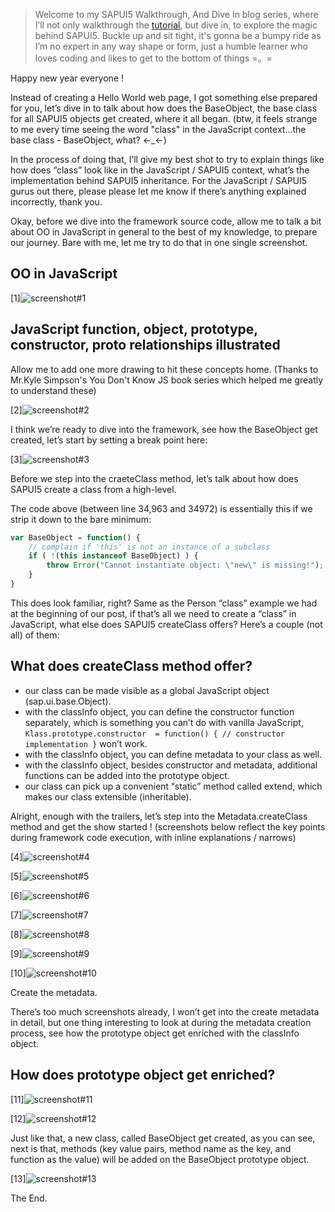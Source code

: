 > Welcome to my SAPUI5 Walkthrough, And Dive In blog series, where I’ll not only walkthrough the [tutorial](https://sapui5.hana.ondemand.com/sdk/#docs/guide/3da5f4be63264db99f2e5b04c5e853db.html), but dive in, to explore the magic behind SAPUI5. Buckle up and sit tight, it's gonna be a bumpy ride as I’m no expert in any way shape or form, just a humble learner who loves coding and likes to get to the bottom of things =。=

Happy new year everyone !

Instead of creating a Hello World web page, I got something else prepared for you, let’s dive in to talk about how does the BaseObject, the base class for all SAPUI5 objects get created, where it all began. (btw, it feels strange to me every time seeing the word "class" in the JavaScript context...the base class - BaseObject, what? ←_←)

In the process of doing that, I’ll give my best shot to try to explain things like how does “class” look like in the JavaScript / SAPUI5 context, what’s the implementation behind SAPUI5 inheritance. For the JavaScript / SAPUI5 gurus out there, please please let me know if there’s anything explained incorrectly, thank you.

Okay, before we dive into the framework source code, allow me to talk a bit about OO in JavaScript in general to the best of my knowledge, to prepare our journey. Bare with me, let me try to do that in one single screenshot.

OO in JavaScript
---
[1]![screenshot#1](/walkthrough-dive-in-screens/step.1.1.png)

JavaScript function, object, prototype, constructor, __proto__ relationships illustrated
---
Allow me to add one more drawing to hit these concepts home. (Thanks to Mr.Kyle Simpson's You Don't Know JS book series which helped me greatly to understand these)

[2]![screenshot#2](/walkthrough-dive-in-screens/step.1.2.png)

I think we’re ready to dive into the framework, see how the BaseObject get created, let’s start by setting a break point here:

[3]![screenshot#3](/walkthrough-dive-in-screens/step.1.3.png)

Before we step into the craeteClass method, let’s talk about how does SAPUI5 create a class from a high-level.

The code above (between line 34,963 and 34972) is essentially this if we strip it down to the bare minimum:

```javascript
var BaseObject = function() {
    // complain if 'this' is not an instance of a subclass
    if ( !(this instanceof BaseObject) ) {
        throw Error("Cannot instantiate object: \"new\" is missing!");
    }
}
```

This does look familiar, right? Same as the Person “class” example we had at the beginning of our post, if that’s all we need to create a “class” in JavaScript, what else does SAPUI5 createClass offers? Here’s a couple (not all) of them:

What does createClass method offer?
---

- our class can be made visible as a global JavaScript object (sap.ui.base.Object).
- with the classInfo object, you can define the constructor function separately, which is something you can’t do with vanilla JavaScript, `Klass.prototype.constructor  = function() { // constructor implementation }` won’t work.
- with the classInfo object, you can define metadata to your class as well.
- with the classInfo object, besides constructor and metadata, additional functions can be added into the prototype object.
- our class can pick up a convenient “static” method called extend, which makes our class extensible (inheritable).

Alright, enough with the trailers, let’s step into the Metadata.createClass method and get the show started ! (screenshots below reflect the key points during framework code execution, with inline explanations / narrows)

[4]![screenshot#4](/walkthrough-dive-in-screens/step.1.4.png)

[5]![screenshot#5](/walkthrough-dive-in-screens/step.1.5.png)

[6]![screenshot#6](/walkthrough-dive-in-screens/step.1.6.png)

[7]![screenshot#7](/walkthrough-dive-in-screens/step.1.7.png)

[8]![screenshot#8](/walkthrough-dive-in-screens/step.1.8.png)

[9]![screenshot#9](/walkthrough-dive-in-screens/step.1.9.png)

[10]![screenshot#10](/walkthrough-dive-in-screens/step.1.10.png)

Create the metadata.

There’s too much screenshots already, I won’t get into the create metadata in detail, but one thing interesting to look at during the metadata creation process, see how the prototype object get enriched with the classInfo object.

How does prototype object get enriched?
---

[11]![screenshot#11](/walkthrough-dive-in-screens/step.1.11.png)

[12]![screenshot#12](/walkthrough-dive-in-screens/step.1.12.png)

Just like that, a new class, called BaseObject get created, as you can see, next is that, methods (key value pairs, method name as the key, and function as the value) will be added on the BaseObject prototype object.

[13]![screenshot#13](/walkthrough-dive-in-screens/step.1.13.png)

The End.
